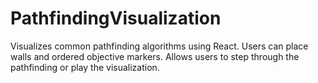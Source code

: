 # PathfindingVisualization
Visualizes common pathfinding algorithms using React. Users can place walls and ordered objective markers. Allows users to step through the pathfinding or play the visualization.
